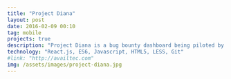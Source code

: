 ```yaml
---
title: "Project Diana"
layout: post
date: 2016-02-09 00:10
tag: mobile
projects: true
description: "Project Diana is a bug bounty dashboard being piloted by an Inc. 5000 cybersecurity research firm to help large enterprises identify, triage, and resolve mission critical bugs & security vulnerabilities."
technology: "React.js, ES6, Javascript, HTML5, LESS, Git"
#link: "http://availtec.com"
img: /assets/images/project-diana.jpg
---
```

